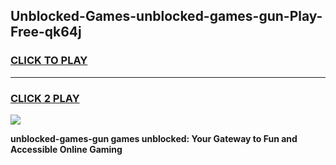 
## Unblocked-Games-unblocked-games-gun-Play-Free-qk64j
<h3>
<a href="https://premium76.site?title=unblocked-games-gun&ref=21A">CLICK TO PLAY</a></h3>
<hr>

<h3>
<a href="https://premium76.site?title=unblocked-games-gun&ref=21A">CLICK 2 PLAY</a>
  
</h3>

<a href="https://premium76.site?title=unblocked-games-gun&ref=21A"><img src="https://clearcache.store/games.png"></a>


**unblocked-games-gun games unblocked: Your Gateway to Fun and Accessible Online Gaming**
